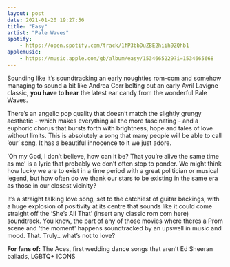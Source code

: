 ```yaml
---
layout: post
date: 2021-01-20 19:27:56
title: "Easy"
artist: "Pale Waves"
spotify: 
    - https://open.spotify.com/track/1fP3bbDuZBE2hiih9ZQhb1
applemusic: 
    - https://music.apple.com/gb/album/easy/1534665229?i=1534665668
---
```


Sounding like it’s soundtracking an early noughties rom-com and somehow managing to sound a bit like Andrea Corr belting out an early Avril Lavigne classic, **you have to hear** the latest ear candy from the wonderful Pale Waves.

There’s an angelic pop quality that doesn’t match the slightly grungy aesthetic - which makes everything all the more fascinating - and a euphoric chorus that bursts forth with brightness, hope and tales of love without limits. This is absolutely a song that many people will be able to call ‘our’ song. It has a beautiful innocence to it we just adore. 

‘Oh my God, I don’t believe, how can it be? That you’re alive the same time as me’ is a lyric that probably we don’t often stop to ponder. We might think how lucky we are to exist in a time period with a great politician or musical legend, but how often do we thank our stars to be existing in the same era as those in our closest vicinity? 

It’s a straight talking love song, set to the catchiest of guitar backings, with a huge explosion of positivity at its centre that sounds like it could come straight off the ‘She’s All That’ (insert any classic rom com here) soundtrack. You know, the part of any of those movies where theres a Prom scene and 'the moment' happens soundtracked by an upswell in music and mood. That. Truly.. what’s not to love? 

**For fans of:** The Aces, first wedding dance songs that aren’t Ed Sheeran ballads, LGBTQ+ ICONS
